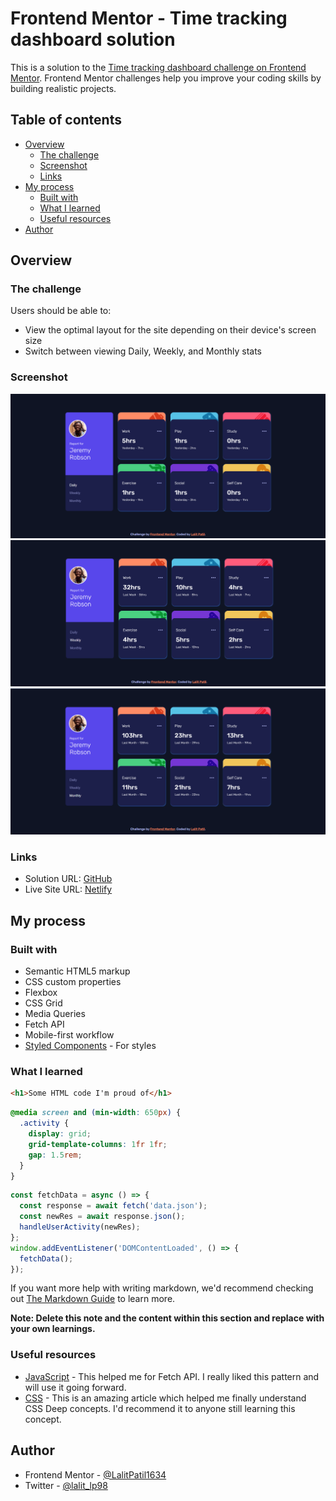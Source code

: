 # Frontend Mentor - Time tracking dashboard solution

This is a solution to the [Time tracking dashboard challenge on Frontend Mentor](https://www.frontendmentor.io/challenges/time-tracking-dashboard-UIQ7167Jw). Frontend Mentor challenges help you improve your coding skills by building realistic projects. 

## Table of contents

- [Overview](#overview)
  - [The challenge](#the-challenge)
  - [Screenshot](#screenshot)
  - [Links](#links)
- [My process](#my-process)
  - [Built with](#built-with)
  - [What I learned](#what-i-learned)
  - [Useful resources](#useful-resources)
- [Author](#author)


## Overview

### The challenge

Users should be able to:

- View the optimal layout for the site depending on their device's screen size
- Switch between viewing Daily, Weekly, and Monthly stats

### Screenshot

![](./First.png)
![](./Second.png)
![](./Third.png)


### Links

- Solution URL: [GitHub](https://github.com/LalitPatil1634/time-tracking-dashboard-project)
- Live Site URL: [Netlify](https://splendid-cajeta-79631d.netlify.app)

## My process

### Built with

- Semantic HTML5 markup
- CSS custom properties
- Flexbox
- CSS Grid
- Media Queries
- Fetch API
- Mobile-first workflow
- [Styled Components](https://styled-components.com/) - For styles

### What I learned

```html
<h1>Some HTML code I'm proud of</h1>
```
```css
@media screen and (min-width: 650px) {
  .activity {
    display: grid;
    grid-template-columns: 1fr 1fr;
    gap: 1.5rem;
  }
}
```
```js
const fetchData = async () => {
  const response = await fetch('data.json');
  const newRes = await response.json();
  handleUserActivity(newRes);
};
window.addEventListener('DOMContentLoaded', () => {
  fetchData();
});
```

If you want more help with writing markdown, we'd recommend checking out [The Markdown Guide](https://www.markdownguide.org/) to learn more.

**Note: Delete this note and the content within this section and replace with your own learnings.**


### Useful resources

- [JavaScript](https://www.example.com) - This helped me for Fetch API. I really liked this pattern and will use it going forward.
- [CSS](https://www.w3schools.com/w3css/) - This is an amazing article which helped me finally understand CSS Deep concepts. I'd recommend it to anyone still learning this concept.


## Author

- Frontend Mentor - [@LalitPatil1634](https://www.frontendmentor.io/profile/LalitPatil1634)
- Twitter - [@lalit_lp98](https://twitter.com/lalit_lp98)
